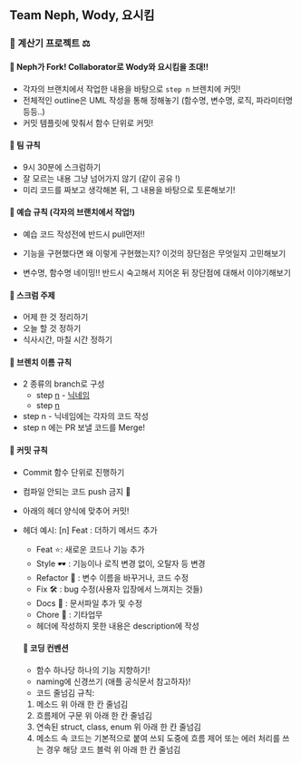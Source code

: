 ## Team Neph, Wody, 요시킴



### 📱 계산기 프로젝트 ⚖️



#### :seedling: Neph가 Fork! Collaborator로 Wody와 요시킴을 초대!!

- 각자의 브랜치에서 작업한 내용을 바탕으로 `step n` 브렌치에 커밋!
- 전체적인 outline은 UML 작성을 통해 정해놓기 (함수명, 변수명, 로직, 파라미터명 등등..)
- 커밋 템플릿에 맞춰서 함수 단위로 커밋!



#### :seedling: 팀 규칙

- 9시 30분에 스크럼하기
- 잘 모르는 내용 그냥 넘어가지 않기 (같이 공유 !)
- 미리 코드를 짜보고 생각해본 뒤, 그 내용을 바탕으로 토론해보기!



#### 🌱 예습 규칙 (각자의 브랜치에서 작업!)

- 예습 코드 작성전에 반드시 pull먼저!!

- 기능을 구현했다면 왜 이렇게 구현했는지? 이것의 장단점은 무엇일지 고민해보기
- 변수명, 함수명 네이밍!! 반드시 숙고해서 지어온 뒤 장단점에 대해서 이야기해보기




#### :seedling: 스크럼 주제

- 어제 한 것 정리하기
- 오늘 할 것 정하기
- 식사시간, 마칠 시간 정하기



#### :seedling: 브렌치 이름 규칙

- 2 종류의 branch로 구성
  - step <u>n</u> - <u>닉네임</u> 
  - step <u>n</u>
- step n - 닉네임에는 각자의 코드 작성
- step n 에는 PR 보낼 코드를 Merge!



#### :seedling: 커밋 규칙

- Commit 함수 단위로 진행하기
- 컴파일 안되는 코드 push 금지 :no_entry_sign:
- 아래의 헤더 양식에 맞추어 커밋!
- 헤더 예시: [n] Feat : 더하기 메서드 추가

    - Feat ⭐️: 새로운 코드나 기능 추가
    - Style :dark_sunglasses: : 기능이나 로직 변경 없이, 오탈자 등 변경
    - Refactor :page_facing_up: : 변수 이름을 바꾸거나, 코드 수정
    - Fix 🛠 : bug 수정(사용자 입장에서 느껴지는 것들)
    - Docs :book: : 문서파일 추가 및 수정
    - Chore 🧹 : 기타업무
  - 헤더에 작성하지 못한 내용은 description에 작성



  #### :seedling: 코딩 컨벤션

  - 함수 하나당 하나의 기능 지향하기!
  - naming에 신경쓰기 (애플 공식문서 참고하자)!
  - 코드 줄넘김 규칙:
  1. 메소드 위 아래 한 칸 줄넘김
  2. 흐름제어 구문 위 아래 한 칸 줄넘김
  3. 연속된 struct, class, enum 위 아래 한 칸 줄넘김
  4. 메소드 속 코드는 기본적으로 붙여 쓰되 도중에 흐름 제어 또는 에러 처리를 쓰는 경우 해당 코드 블럭 위 아래 한 칸 줄넘김


